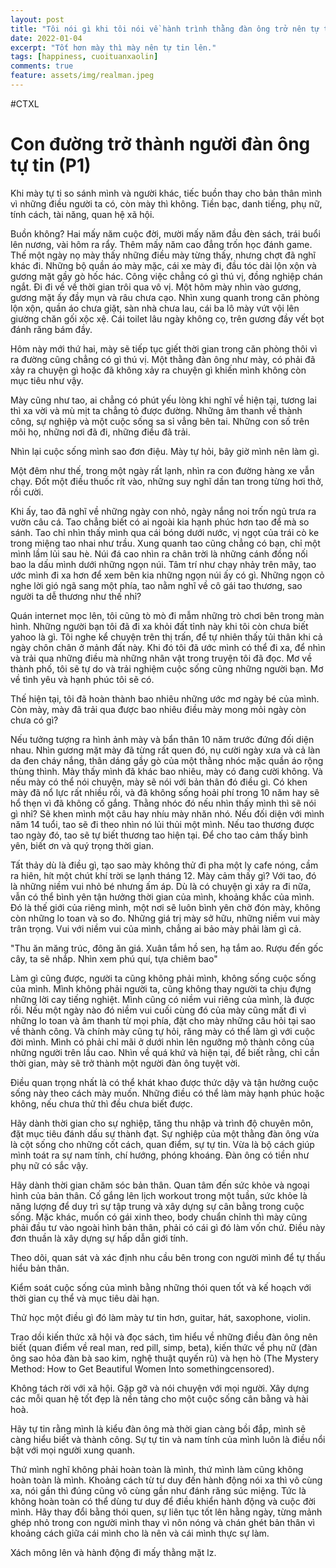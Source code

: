 ```yaml
---
layout: post
title: "Tôi nói gì khi tôi nói về hành trình thằng đàn ông trở nên tự tin hơn"
date: 2022-01-04
excerpt: "Tốt hơn mày thì mày nên tự tin lên."
tags: [happiness, cuoituanxaolin]
comments: true
feature: assets/img/realman.jpeg
---
```


#CTXL

# Con đường trở thành người đàn ông tự tin (P1)

Khi mày tự ti so sánh mình và người khác, tiếc buồn thay cho bản thân mình vì những điều người ta có, còn mày thì không. 
Tiền bạc, danh tiếng, phụ nữ, tính cách, tài năng, quan hệ xã hội. 

Buồn không? Hai mấy năm cuộc đời, mười mấy năm đầu đèn sách, trái buổi lên nương, vài hôm ra rẩy. Thêm mấy năm cao đẳng trốn học đánh game. Thế một ngày nọ mày thấy những điều mày từng thấy, nhưng chợt đã nghĩ khác đi. Những bộ quần áo mày mặc, cái xe mày đi, đầu tóc dài lộn xộn và gương mặt gầy gò hốc hác. Công việc chẳng có gì thú vị, đồng nghiệp chán ngắt. Đi đi về về thời gian trôi qua vô vị. Một hôm mày nhìn vào gương, gương mặt ấy đầy mụn và râu chưa cạo. Nhìn xung quanh trong căn phòng lộn xộn, quần áo chưa giặt, sàn nhà chưa lau, cái ba lô mày vứt vội lên giường chăn gối xộc xệ. Cái toilet lâu ngày không cọ, trên gương đầy vết bọt đánh răng bám đầy. 

Hôm này mới thứ hai, mày sẽ tiếp tục giết thời gian trong căn phòng thôi vì ra đường cũng chẳng có gì thú vị. Một thằng đàn ông như mày, có phải đã xảy ra chuyện gì hoặc đã không xảy ra chuyện gì khiến mình không còn mục tiêu như vậy.

Mày cũng như tao, ai chẳng có phút yếu lòng khi nghĩ về hiện tại, tương lai thì xa vời và mù mịt ta chẳng tỏ được đường. Những âm thanh về thành công, sự nghiệp và một cuộc sống sa sỉ vẳng bên tai. Những con số trên môi họ, những nơi đã đi, những điều đã trải. 

Nhìn lại cuộc sống mình sao đơn điệu. Mày tự hỏi, bây giờ mình nên làm gì. 

Một đêm như thế, trong một ngày rất lạnh, nhìn ra con đường hàng xe vẫn chạy. Đốt một điều thuốc rít vào, những suy nghĩ dần tan trong từng hơi thở, rồi cười.

Khi ấy, tao đã nghĩ về những ngày con nhỏ, ngày nắng noi trốn ngủ trưa ra vườn câu cá. Tao chẳng biết có ai ngoài kia hạnh phúc hơn tao để mà so sánh. Tao chỉ nhìn thấy mình qua cái bóng dưới nước, vị ngọt của trái cò ke trong miệng tao nhai như trầu. Xung quanh tao cũng chẳng có bạn, chỉ một mình lầm lủi sau hè. Núi đá cao nhìn ra chân trời là những cánh đồng nối bao la dấu mình dưới những ngọn núi. Tâm trí như chạy nhảy trên mây, tao ước mình đi xa hơn để xem bên kia những ngọn núi ấy có gì. Những ngọn cỏ nghe lời gió ngã sang một phía, tao nằm nghĩ về cô gái tao thương, sao người ta dễ thương như thế nhỉ? 

Quán internet mọc lên, tôi cũng tò mò đi mẫm những trò chơi bên trong màn hình. Những người bạn tôi đã đi xa khỏi đất tỉnh này khi tôi còn chưa biết yahoo là gì. Tôi nghe kể chuyện trên thị trấn, để tự nhiên thấy tủi thân khi cả ngày chôn chân ở mảnh đất này. Khi đó tôi đã ước mình có thể đi xa, để nhìn và trải qua những điều mà những nhân vật trong truyện tôi đã đọc. Mơ về thành phố, tôi sẽ tự do và trải nghiệm cuộc sống cũng những người bạn. Mơ về tình yêu và hạnh phúc tôi sẽ có.

Thế hiện tại, tôi đã hoàn thành bao nhiêu những ước mơ ngày bé của mình. Còn mày, mày đã trải qua được bao nhiêu điều mày mong mỏi ngày còn chưa có gì?

Nếu tưởng tượng ra hình ảnh mày và bẩn thân 10 năm trước đứng đối diện nhau. Nhìn gương mặt mày đã từng rất quen đó, nụ cười ngày xưa và cả làn da đen cháy nắng, thân dáng gầy gò của một thằng nhóc mặc quần áo rộng thùng thình. Mày thấy mình đã khác bao nhiêu, mày có đang cười không. Và nếu mày có thể nói chuyện, mày sẽ nói với bản thân đó điều gì. Có khen mày đã nổ lực rất nhiều rồi, và đã không sống hoải phí trong 10 năm hay sẽ hổ thẹn vì đã không cố gắng. Thằng nhóc đó nếu nhìn thấy mình thì sẽ nói gì nhỉ? Sẽ khen mình một câu hay nhíu mày nhăn nhó.  Nếu đối diện với mình năm 14 tuổi, tao sẽ đi theo nhìn nó lủi thủi một mình. Nếu tao thương được tao ngày đó, tao sẽ tự biết thương tao hiện tại. Để cho tao cảm thấy bình yên, biết ơn và quý trọng thời gian.

Tất thảy dù là điều gì, tạo sao mày không thử đi pha một ly cafe nóng, cầm ra hiên, hít một chút khí trời se lạnh tháng 12. Mày cảm thấy gì? Với tao, đó là những niềm vui nhỏ bé nhưng ấm áp. Dù là có chuyện gì xảy ra đi nữa, vẫn có thể bình yên tận hưởng thời gian của mình, khoảng khắc của mình. Đó là thế giới của riêng mình, một nơi sẽ luôn bình yên chờ đón mày, không còn những lo toan và so đo. Những giá trị mày sở hữu, những niềm vui mày trân trọng. Vui với niềm vui của mình, chẳng ai bảo mày phải làm gì cả.

"Thu ăn măng trúc, đông ăn giá. 
Xuân tắm hồ sen, hạ tắm ao. 
Rượu đến gốc cây, ta sẽ nhắp. 
Nhìn xem phú quí, tựa chiêm bao"

Làm gì cũng được, người ta cũng không phải mình, không sống cuộc sống của mình. Mình không phải người ta, cũng không thay người ta chịu đựng những lời cay tiếng nghiệt.
Mình cũng có niềm vui riêng của mình, là được rồi. Nếu một ngày nào đó niềm vui cuối cùng đó của mày cũng mất đi vì những lo toan và âm thanh từ mọi phía, đặt cho mày những câu hỏi tại sao về thành công. Và chính mày cũng tự hỏi, răng mày có thể làm gì với cuộc đời mình. Mình có phải chỉ mãi ở dưới nhìn lên ngưỡng mộ thành công của những người trên lầu cao. Nhìn về quá khứ và hiện tại, để biết rằng, chỉ cần thời gian, mày sẽ trở thành một người đàn ông tuyệt vời.


Điều quan trọng nhất là có thể khát khao được thức dậy và tận hưởng cuộc sống này theo cách mày muốn. Những điều có thể làm mày hạnh phúc hoặc không, nếu chưa thử thì đều chưa biết được.

Hãy dành thời gian cho sự nghiệp, tăng thu nhập và trình độ chuyên môn, đặt mục tiêu đánh dấu sự thành đạt. Sự nghiệp của một thằng đàn ông vừa là cột sống cho những cốt cách, quan điểm, sự tự tin. Vừa là bộ cách giúp mình toát ra sự nam tính, chí hướng, phóng khoáng. Đàn ông có tiền như phụ nữ có sắc vậy.

Hãy dành thời gian chăm sóc bản thân. Quan tâm đến sức khỏe và ngoại hình của bản thân. Cố gắng lên lịch workout trong một tuần, sức khỏe là năng lượng để duy trì sự tập trung và xây dựng sự cân bằng trong cuộc sống. Mặc khác, muốn có gái xinh theo, body chuẩn chỉnh thì mày cũng phải đầu tư vào ngoài hình bản thân, phải có cái gì đó làm vốn chứ. Điều này đơn thuần là xây dựng sự hấp dẫn giới tính.

Theo dõi, quan sát và xác định nhu cầu bên trong con người mình để tự thấu hiểu bản thân. 

Kiểm soát cuộc sống của mình bằng những thói quen tốt và kế hoạch với thời gian cụ thể và mục tiêu dài hạn.

Thử học một điều gì đó làm mày tư tin hơn, guitar, hát, saxophone, violin.

Trao dồi kiến thức xã hội và đọc sách, tìm hiểu về những điều đàn ông nên biết (quan điểm về real man, red pill, simp, beta), kiến thức về phụ nữ (đàn ông sao hỏa đàn bà sao kim, nghệ thuật quyến rũ) và hẹn hò (The Mystery Method: How to Get Beautiful Women Into somethingcensored).

Không tách rời với xã hội. Gặp gỡ và nói chuyện với mọi người. Xây dựng các mỗi quan hệ tốt đẹp là nền tảng cho một cuộc sống cân bằng và hài hoà.

Hãy tự tin rằng mình là kiểu đàn ông mà thời gian càng bồi đắp, mình sẽ càng hiểu biết và thành công. Sự tự tin và nam tính của mình luôn là điều nổi bật với mọi người xung quanh. 

Thứ mình nghĩ không phải hoàn toàn là mình, thứ mình làm cũng không hoàn toàn là mình. Khoảng cách từ tư duy đến hành động nói xa thì vô cùng xa, nói gần thì đúng cũng vô cùng gần như đánh răng súc miệng. Tức là không hoàn toàn có thể dùng tư duy để điều khiển hành động và cuộc đời mình.
Hãy thay đổi bằng thói quen, sự liên tục tốt lên hằng ngày, từng mảnh ghép nhỏ trong con người mình thay vì nôn nóng và chán ghét bản thân vì khoảng cách giữa cái mình cho là nên và cái mình thực sự làm.

Xách mông lên và hành động đi mấy thằng mặt lz.